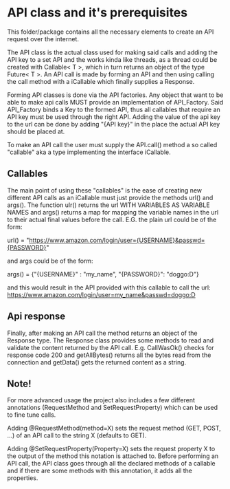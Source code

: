 # API class and it's prerequisites

This folder/package contains all the necessary elements to create an API
request over the internet.

The API class is the actual class used for making said calls and adding the API
key to a set API and the works kinda like threads, as a thread could be created
with Callable< T >, which in turn returns an object of the type Future< T >. An
API call is made by forming an API and then using calling the call method with
a iCallable which finally supplies a Response.

Forming API classes is done via the API factories. Any object that want to be
able to make api calls MUST provide an implementation of API_Factory. Said
API_Factory binds a Key to the formed API, thus all callables that require an
API key must be used through the right API. Adding the value of the api key to 
the url can be done by adding "{API key}" in the place the actual API key
should be placed at.

To make an API call the user must supply the API.call() method a so called
"callable" aka a type implementing the interface iCallable.

## Callables

The main point of using these "callables" is the ease of creating new different
API calls as an iCallable must just provide the methods url() and args().
The function ulr() returns the url WITH VARIABLES AS VARIABLE NAMES
and args() returns a map for mapping the variable names in the url to their
actual final values before the call. E.G. the plain url could be of the form:

url() = "https://www.amazon.com/login/user={USERNAME}&passwd={PASSWORD}"

and args could be of the form:

args() = {"{USERNAME}" : "my_name", "{PASSWORD}": "doggo:D"}

and this would result in the API provided with this callable to call the url:
https://www.amazon.com/login/user=my_name&passwd=doggo:D

## Api response

Finally, after making an API call the method returns an object of the Response
type. The Response class provides some methods to read and validate the content
returned by the API call. E.g. CallWasOk() checks for response code 200 and
getAllBytes() returns all the bytes read from the connection and getData() gets
the returned content as a string.

## Note!

For more advanced usage the project also includes a few different annotations
(RequestMethod and SetRequestProperty) which can be used to fine tune calls.

Adding @RequestMethod(method=X) sets the request method (GET, POST, ...) of
an API call to the string X (defaults to GET).

Adding @SetRequestProperty(Property=X) sets the request property X to the
output of the method this notation is attached to. Before performing an API
call, the API class goes through all the declared methods of a callable and if
there are some methods with this annotation, it adds all the properties.